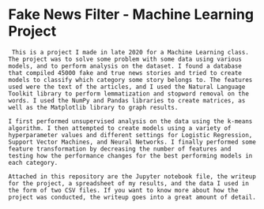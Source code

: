 # Fake News Filter - Machine Learning Project

     This is a project I made in late 2020 for a Machine Learning class. The project was to solve some problem with some data using various models, and to perform analysis on the dataset. I found a database that compiled 45000 fake and true news stories and tried to create models to classify which category some story belongs to. The features used were the text of the articles, and I used the Natural Language Toolkit library to perform lemmatization and stopword removal on the words. I used the NumPy and Pandas libraries to create matrices, as well as the Matplotlib library to graph results.

    I first performed unsupervised analysis on the data using the k-means algorithm. I then attempted to create models using a variety of hyperparameter values and different settings for Logistic Regression, Support Vector Machines, and Neural Networks. I finally performed some feature transformation by decreasing the number of features and testing how the performance changes for the best performing models in each category.

    Attached in this repository are the Jupyter notebook file, the writeup for the project, a spreadsheet of my results, and the data I used in the form of two CSV files. If you want to know more about how the project was conducted, the writeup goes into a great amount of detail.
